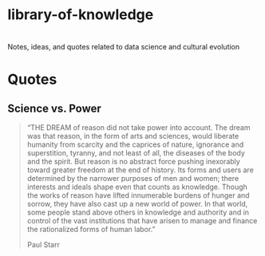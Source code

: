 
# library-of-knowledge

#
Notes, ideas, and quotes related to data science and cultural evolution


# Quotes 

## Science vs. Power 

> “THE DREAM of reason did not take power into account. The dream was
> that reason, in the form of arts and sciences, would liberate humanity
> from scarcity and the caprices of nature, ignorance and superstition,
> tyranny, and not least of all, the diseases of the body and the
> spirit. But reason is no abstract force pushing inexorably toward
> greater freedom at the end of history. Its forms and users are
> determined by the narrower purposes of men and women; there interests
> and ideals shape even that counts as knowledge. Though the works of
> reason have lifted innumerable burdens of hunger and sorrow, they have
> also cast up a new world of power. In that world, some people stand
> above others in knowledge and authority and in control of the vast
> institutions that have arisen to manage and finance the rationalized
> forms of human labor.”
>
> Paul Starr


